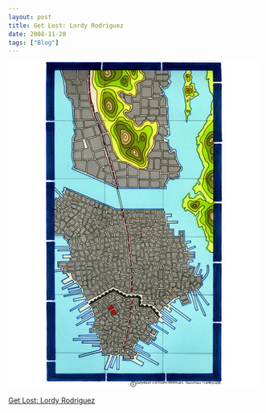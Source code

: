 ```yaml
---
layout: post
title: Get Lost: Lordy Rodriguez
date: 2008-11-20
tags: ["Blog"]
---
```


![](k3Im6rfOqgj7jgxvP5w6JtBDo1_500.jpg)  

[Get Lost: Lordy Rodriguez](http://www.newmuseum.org/assets/general/getlost/artists/lordy_rodriguez.html)